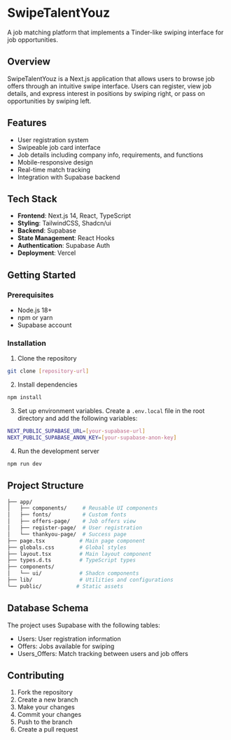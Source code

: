 # SwipeTalentYouz
A job matching platform that implements a Tinder-like swiping interface for job opportunities.

## Overview
SwipeTalentYouz is a Next.js application that allows users to browse job offers through an intuitive swipe interface. Users can register, view job details, and express interest in positions by swiping right, or pass on opportunities by swiping left.

## Features
- User registration system
- Swipeable job card interface
- Job details including company info, requirements, and functions
- Mobile-responsive design
- Real-time match tracking
- Integration with Supabase backend

## Tech Stack
- **Frontend**: Next.js 14, React, TypeScript
- **Styling**: TailwindCSS, Shadcn/ui
- **Backend**: Supabase
- **State Management**: React Hooks
- **Authentication**: Supabase Auth
- **Deployment**: Vercel

## Getting Started

### Prerequisites
- Node.js 18+ 
- npm or yarn
- Supabase account

### Installation
1. Clone the repository
```bash
git clone [repository-url]
```

2. Install dependencies
```bash
npm install
```

3. Set up environment variables. Create a `.env.local` file in the root directory and add the following variables:
```bash
NEXT_PUBLIC_SUPABASE_URL=[your-supabase-url]
NEXT_PUBLIC_SUPABASE_ANON_KEY=[your-supabase-anon-key]
```

4. Run the development server
```bash
npm run dev
```

## Project Structure

```bash
├── app/
│   ├── components/     # Reusable UI components
│   ├── fonts/          # Custom fonts
│   ├── offers-page/    # Job offers view
│   ├── register-page/  # User registration
│   └── thankyou-page/  # Success page
├── page.tsx           # Main page component
├── globals.css        # Global styles
├── layout.tsx         # Main layout component
├── types.d.ts         # TypeScript types
├── components/
│   └── ui/            # Shadcn components
├── lib/               # Utilities and configurations
└── public/           # Static assets
```

## Database Schema
The project uses Supabase with the following tables:
- Users: User registration information
- Offers: Jobs available for swiping
- Users_Offers: Match tracking between users and job offers

## Contributing
1. Fork the repository
2. Create a new branch
3. Make your changes
4. Commit your changes
5. Push to the branch
6. Create a pull request
